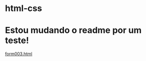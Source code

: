# html-css

<h1>Estou mudando o readme por um teste!</h1>

<a href="https://gabrielbaiadias.github.io/html-css/Exercicios/ex025/" target="_blank">form003.html</a><br>
